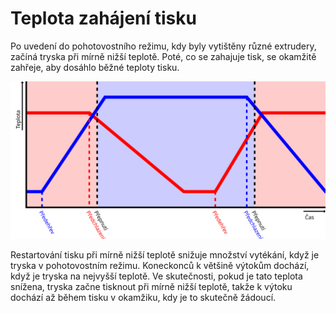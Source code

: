 Teplota zahájení tisku
====
Po uvedení do pohotovostního režimu, kdy byly vytištěny různé extrudery, začíná tryska při mírně nižší teplotě. Poté, co se zahajuje tisk, se okamžitě zahřeje, aby dosáhlo běžné teploty tisku.

![K přepnutí extrudéru dochází při mírně nižší teplotě, než je běžná teplota tisku](../images/temperature_regulation_cs.svg)

Restartování tisku při mírně nižší teplotě snižuje množství vytékání, když je tryska v pohotovostním režimu. Koneckonců k většině výtokům dochází, když je tryska na nejvyšší teplotě. Ve skutečnosti, pokud je tato teplota snížena, tryska začne tisknout při mírně nižší teplotě, takže k výtoku dochází až během tisku v okamžiku, kdy je to skutečně žádoucí.